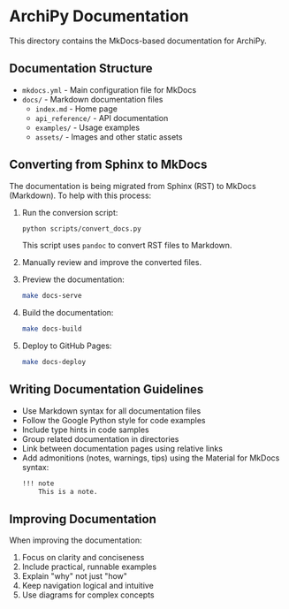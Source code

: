 # ArchiPy Documentation

This directory contains the MkDocs-based documentation for ArchiPy.

## Documentation Structure

- `mkdocs.yml` - Main configuration file for MkDocs
- `docs/` - Markdown documentation files
  - `index.md` - Home page
  - `api_reference/` - API documentation
  - `examples/` - Usage examples
  - `assets/` - Images and other static assets

## Converting from Sphinx to MkDocs

The documentation is being migrated from Sphinx (RST) to MkDocs (Markdown). To help with this process:

1. Run the conversion script:
   ```bash
   python scripts/convert_docs.py
   ```
   This script uses `pandoc` to convert RST files to Markdown.

2. Manually review and improve the converted files.

3. Preview the documentation:
   ```bash
   make docs-serve
   ```

4. Build the documentation:
   ```bash
   make docs-build
   ```

5. Deploy to GitHub Pages:
   ```bash
   make docs-deploy
   ```

## Writing Documentation Guidelines

- Use Markdown syntax for all documentation files
- Follow the Google Python style for code examples
- Include type hints in code samples
- Group related documentation in directories
- Link between documentation pages using relative links
- Add admonitions (notes, warnings, tips) using the Material for MkDocs syntax:
  ```markdown
  !!! note
      This is a note.
  ```

## Improving Documentation

When improving the documentation:

1. Focus on clarity and conciseness
2. Include practical, runnable examples
3. Explain "why" not just "how"
4. Keep navigation logical and intuitive
5. Use diagrams for complex concepts